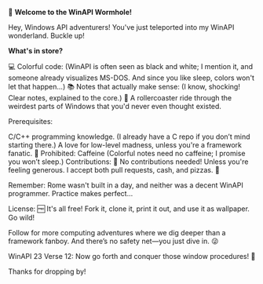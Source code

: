 🚀 **Welcome to the WinAPI Wormhole!**

Hey, Windows API adventurers! You've just teleported into my WinAPI wonderland. Buckle up!

**What's in store?**

💻 Colorful code: (WinAPI is often seen as black and white; I mention it, and someone already visualizes MS-DOS. And since you like sleep, colors won't let that happen...)
📚 Notes that actually make sense: (I know, shocking! Clear notes, explained to the core.)
🎢 A rollercoaster ride through the weirdest parts of Windows that you'd never even thought existed.

Prerequisites:

C/C++ programming knowledge. (I already have a C repo if you don’t mind starting there.)
A love for low-level madness, unless you're a framework fanatic.
🚫 Prohibited: Caffeine (Colorful notes need no caffeine; I promise you won’t sleep.)
Contributions:
🚫 No contributions needed! Unless you're feeling generous. I accept both pull requests, cash, and pizzas. 🍕

Remember: Rome wasn't built in a day, and neither was a decent WinAPI programmer. Practice makes perfect...

License:
🆓 It's all free! Fork it, clone it, print it out, and use it as wallpaper. Go wild!

Follow for more computing adventures where we dig deeper than a framework fanboy. And there’s no safety net—you just dive in. 😜

WinAPI 23 Verse 12:  Now go forth and conquer those window procedures! 💪

Thanks for dropping by!
